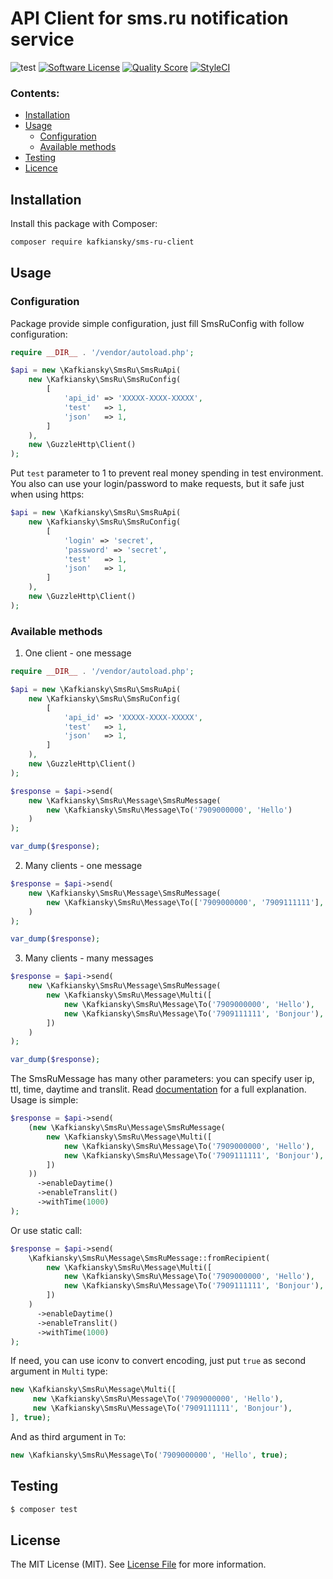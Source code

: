 # API Client for sms.ru notification service

![test](https://github.com/kafkiansky/sms-ru-client/workflows/test/badge.svg?event=push)
[![Software License](https://img.shields.io/badge/license-MIT-brightgreen.svg?style=flat-square)](LICENSE.md)
[![Quality Score](https://img.shields.io/scrutinizer/g/kafkiansky/sms-ru-client.svg?style=flat-square)](https://scrutinizer-ci.com/g/kafkiansky/sms-ru-client)
[![StyleCI](https://styleci.io/repos/261290955/shield)](https://styleci.io/repos/261290955)

### Contents:

- [Installation](#installation)
- [Usage](#usage)
    - [Configuration](#configuration)
    - [Available methods](#available-methods)
- [Testing](#testing)
- [Licence](#licence)


## Installation

Install this package with Composer:

```bash
composer require kafkiansky/sms-ru-client
```

## Usage

### Configuration
Package provide simple configuration, just fill SmsRuConfig with follow configuration:
```php
require __DIR__ . '/vendor/autoload.php';

$api = new \Kafkiansky\SmsRu\SmsRuApi(
    new \Kafkiansky\SmsRu\SmsRuConfig(
        [
            'api_id' => 'XXXXX-XXXX-XXXXX',
            'test'   => 1,
            'json'   => 1,
        ]
    ),
    new \GuzzleHttp\Client()
);
```
Put `test` parameter to 1 to prevent real money spending in test environment.
You also can use your login/password to make requests, but it safe just when using https:

```php
$api = new \Kafkiansky\SmsRu\SmsRuApi(
    new \Kafkiansky\SmsRu\SmsRuConfig(
        [
            'login' => 'secret',
            'password' => 'secret',
            'test'   => 1,
            'json'   => 1,
        ]
    ),
    new \GuzzleHttp\Client()
);
``` 

### Available methods

1. One client - one message
```php
require __DIR__ . '/vendor/autoload.php';

$api = new \Kafkiansky\SmsRu\SmsRuApi(
    new \Kafkiansky\SmsRu\SmsRuConfig(
        [
            'api_id' => 'XXXXX-XXXX-XXXXX',
            'test'   => 1,
            'json'   => 1,
        ]
    ),
    new \GuzzleHttp\Client()
);

$response = $api->send(
    new \Kafkiansky\SmsRu\Message\SmsRuMessage(
        new \Kafkiansky\SmsRu\Message\To('7909000000', 'Hello')
    )
);

var_dump($response);
```

2. Many clients - one message
```php
$response = $api->send(
    new \Kafkiansky\SmsRu\Message\SmsRuMessage(
        new \Kafkiansky\SmsRu\Message\To(['7909000000', '7909111111'], 'Hello')
    )
);

var_dump($response);
```

3. Many clients - many messages
```php
$response = $api->send(
    new \Kafkiansky\SmsRu\Message\SmsRuMessage(
        new \Kafkiansky\SmsRu\Message\Multi([
            new \Kafkiansky\SmsRu\Message\To('7909000000', 'Hello'),
            new \Kafkiansky\SmsRu\Message\To('7909111111', 'Bonjour'),
        ])
    )
);

var_dump($response);
```

The SmsRuMessage has many other parameters: you can specify user ip, ttl, time, daytime and translit.
Read [documentation](https://sms.ru/api/send) for a full explanation. Usage is simple:

```php
$response = $api->send(
    (new \Kafkiansky\SmsRu\Message\SmsRuMessage(
        new \Kafkiansky\SmsRu\Message\Multi([
            new \Kafkiansky\SmsRu\Message\To('7909000000', 'Hello'),
            new \Kafkiansky\SmsRu\Message\To('7909111111', 'Bonjour'),
        ])
    ))
      ->enableDaytime()
      ->enableTranslit()
      ->withTime(1000)
);
```

Or use static call:

```php
$response = $api->send(
    \Kafkiansky\SmsRu\Message\SmsRuMessage::fromRecipient(
        new \Kafkiansky\SmsRu\Message\Multi([
            new \Kafkiansky\SmsRu\Message\To('7909000000', 'Hello'),
            new \Kafkiansky\SmsRu\Message\To('7909111111', 'Bonjour'),
        ])
    )
      ->enableDaytime()
      ->enableTranslit()
      ->withTime(1000)
);
```

If need, you can use iconv to convert encoding, just put `true` as second argument in `Multi` type:

```php
new \Kafkiansky\SmsRu\Message\Multi([
     new \Kafkiansky\SmsRu\Message\To('7909000000', 'Hello'),
     new \Kafkiansky\SmsRu\Message\To('7909111111', 'Bonjour'),
], true);
```

And as third argument in `To`:

```php
new \Kafkiansky\SmsRu\Message\To('7909000000', 'Hello', true);
```

## Testing

``` bash
$ composer test
```

## License

The MIT License (MIT). See [License File](LICENSE.md) for more information.